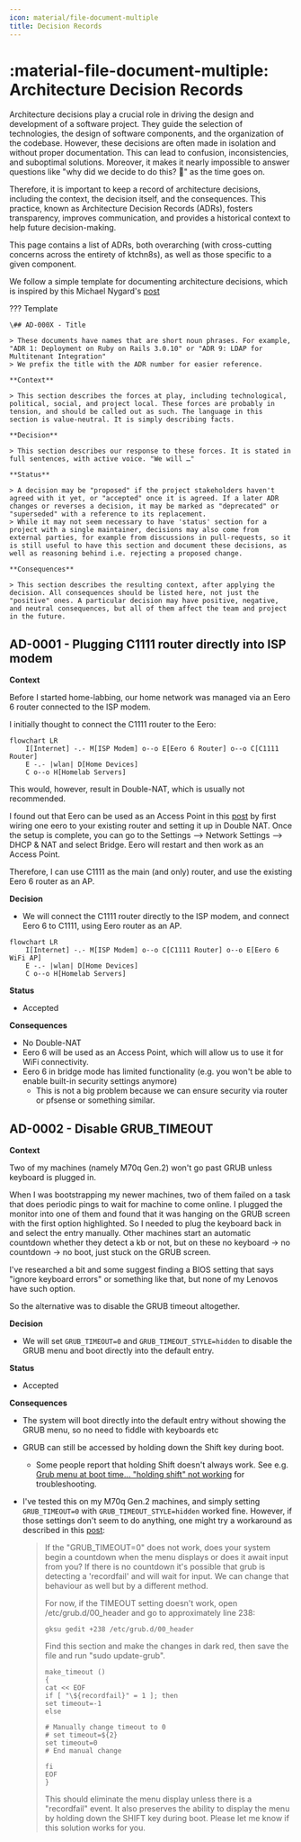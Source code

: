 ```yaml
---
icon: material/file-document-multiple
title: Decision Records
---
```


# :material-file-document-multiple: Architecture Decision Records

Architecture decisions play a crucial role in driving the design and development of a software project. They guide the selection of technologies, the design of software components, and the organization of the codebase. However, these decisions are often made in isolation and without proper documentation. This can lead to confusion, inconsistencies, and suboptimal solutions. Moreover, it makes it nearly impossible to answer questions like "why did we decide to do this? 🤔" as the time goes on.

Therefore, it is important to keep a record of architecture decisions, including the context, the decision itself, and the consequences. This practice, known as Architecture Decision Records (ADRs), fosters transparency, improves communication, and provides a historical context to help future decision-making.

This page contains a list of ADRs, both overarching (with cross-cutting concerns across the entirety of ktchn8s), as well as those specific to a given component.

We follow a simple template for documenting architecture decisions, which is inspired by this Michael Nygard's [post](http://thinkrelevance.com/blog/2011/11/15/documenting-architecture-decisions)

<!-- markdownlint-disable MD046 -->
??? Template

    \## AD-000X - Title

    > These documents have names that are short noun phrases. For example, "ADR 1: Deployment on Ruby on Rails 3.0.10" or "ADR 9: LDAP for Multitenant Integration"
    > We prefix the title with the ADR number for easier reference.

    **Context**

    > This section describes the forces at play, including technological, political, social, and project local. These forces are probably in tension, and should be called out as such. The language in this section is value-neutral. It is simply describing facts.

    **Decision**

    > This section describes our response to these forces. It is stated in full sentences, with active voice. "We will …"

    **Status**

    > A decision may be "proposed" if the project stakeholders haven't agreed with it yet, or "accepted" once it is agreed. If a later ADR changes or reverses a decision, it may be marked as "deprecated" or "superseded" with a reference to its replacement.
    > While it may not seem necessary to have 'status' section for a project with a single maintainer, decisions may also come from external parties, for example from discussions in pull-requests, so it is still useful to have this section and document these decisions, as well as reasoning behind i.e. rejecting a proposed change.

    **Consequences**

    > This section describes the resulting context, after applying the decision. All consequences should be listed here, not just the "positive" ones. A particular decision may have positive, negative, and neutral consequences, but all of them affect the team and project in the future.
<!-- markdownlint-enable MD046 -->


## AD-0001 - Plugging C1111 router directly into ISP modem

**Context**

Before I started home-labbing, our home network was managed via an Eero 6 router connected to the ISP modem.

I initially thought to connect the C1111 router to the Eero:

```mermaid
flowchart LR
    I[Internet] -.- M[ISP Modem] o--o E[Eero 6 Router] o--o C[C1111 Router]
    E -.- |wlan| D[Home Devices]
    C o--o H[Homelab Servers]
```

This would, however, result in Double-NAT, which is usually not recommended.

I found out that Eero can be used as an Access Point in this [post](https://www.reddit.com/r/eero/comments/uuuvdc/comment/i9hkazz/?utm_source=share&utm_medium=web3x&utm_name=web3xcss&utm_term=1&utm_content=share_button) by first wiring one eero to your existing router and setting it up in Double NAT. Once the setup is complete, you can go to the Settings --> Network Settings --> DHCP & NAT and select Bridge. Eero will restart and then work as an Access Point.

Therefore, I can use C1111 as the main (and only) router, and use the existing Eero 6 router as an AP.

**Decision**

- We will connect the C1111 router directly to the ISP modem, and connect Eero 6 to C1111, using Eero router as an AP.

```mermaid
flowchart LR
    I[Internet] -.- M[ISP Modem] o--o C[C1111 Router] o--o E[Eero 6 WiFi AP]
    E -.- |wlan| D[Home Devices]
    C o--o H[Homelab Servers]
```

**Status**

- Accepted

**Consequences**

- No Double-NAT
- Eero 6 will be used as an Access Point, which will allow us to use it for WiFi connectivity.
- Eero 6 in bridge mode has limited functionality (e.g. you won't be able to enable built-in security settings anymore)
    - This is not a big problem because we can ensure security via router or pfsense or something similar.

## AD-0002 - Disable GRUB_TIMEOUT

**Context**

Two of my machines (namely M70q Gen.2) won't go past GRUB unless keyboard is plugged in.

When I was bootstrapping my newer machines, two of them failed on a task that does periodic pings to wait for machine to come online. I plugged the monitor into one of them and found that it was hanging on the GRUB screen with the first option highlighted. So I needed to plug the keyboard back in and select the entry manually. Other machines start an automatic countdown whether they detect a kb or not, but on these no keyboard -> no countdown -> no boot, just stuck on the GRUB screen.

I've researched a bit and some suggest finding a BIOS setting that says "ignore keyboard errors" or something like that, but none of my Lenovos have such option.

So the alternative was to disable the GRUB timeout altogether.

**Decision**

- We will set `GRUB_TIMEOUT=0` and `GRUB_TIMEOUT_STYLE=hidden` to disable the GRUB menu and boot directly into the default entry.

**Status**

- Accepted

**Consequences**

- The system will boot directly into the default entry without showing the GRUB menu, so no need to fiddle with keyboards etc
- GRUB can still be accessed by holding down the <key>Shift</key> key during boot.
    - Some people report that holding <key>Shift</key> doesn't always work. See e.g. [Grub menu at boot time... "holding shift" not working](https://askubuntu.com/questions/668049/grub-menu-at-boot-time-holding-shift-not-working) for troubleshooting. 
- I've tested this on my M70q Gen.2 machines, and simply setting `GRUB_TIMEOUT=0` with `GRUB_TIMEOUT_STYLE=hidden` worked fine. However, if those settings don't seem to do anything, one might try a workaround as described in this [post](https://ubuntuforums.org/showthread.php?t=1287602&page=14&p=10097915#post10097915):

    > If the "GRUB_TIMEOUT=0" does not work, does your system begin a countdown when the menu displays or does it await input from you? If there is no countdown it's possible that grub is detecting a 'recordfail' and will wait for input. We can change that behaviour as well but by a different method.
    > 
    > For now, if the TIMEOUT setting doesn't work, open /etc/grub.d/00_header and go to approximately line 238:
    >
    > ```
    > gksu gedit +238 /etc/grub.d/00_header
    > ```
    >
    > Find this section and make the changes in dark red, then save the file and run "sudo update-grub".
    >
    > ```
    > make_timeout ()
    > {
    > cat << EOF
    > if [ "\${recordfail}" = 1 ]; then
    > set timeout=-1
    > else
    > 
    > # Manually change timeout to 0
    > # set timeout=${2}
    > set timeout=0
    > # End manual change
    > 
    > fi
    > EOF
    > }
    > ```
    >
    > This should eliminate the menu display unless there is a "recordfail" event. It also preserves the ability to display the menu by holding down the SHIFT key during boot. Please let me know if this solution works for you.
